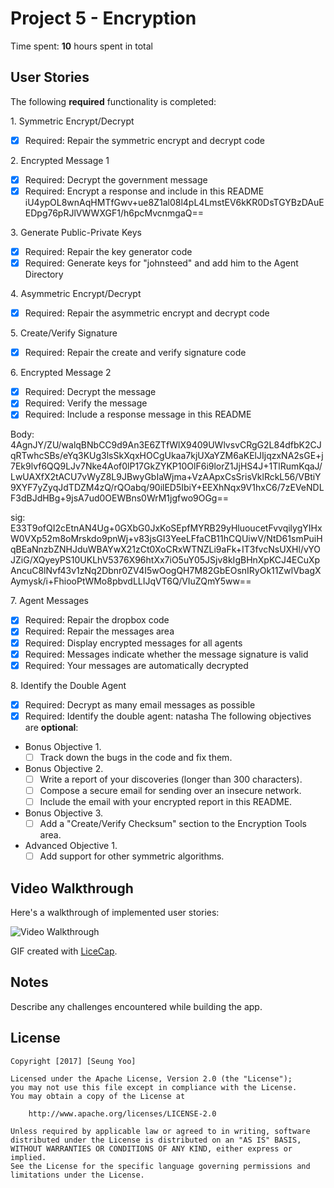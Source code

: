 # Project 5 - Encryption

Time spent: **10** hours spent in total

## User Stories

The following **required** functionality is completed:

1\. Symmetric Encrypt/Decrypt
  * [x]  Required: Repair the symmetric encrypt and decrypt code

2\. Encrypted Message 1
  * [x]  Required: Decrypt the government message
  * [x]  Required: Encrypt a response and include in this README
  iU4ypOL8wnAqHMTfGwv+ue8Z1al08l4pL4LmstEV6kKR0DsTGYBzDAuEEDpg76pRJlVWWXGF1/h6pcMvcnmgaQ==

3\. Generate Public-Private Keys
  * [x]  Required: Repair the key generator code
  * [x]  Required: Generate keys for "johnsteed" and add him to the Agent Directory

4\. Asymmetric Encrypt/Decrypt
  * [x]  Required: Repair the asymmetric encrypt and decrypt code

5\. Create/Verify Signature
  * [x]  Required: Repair the create and verify signature code
  
6\. Encrypted Message 2
  * [x]  Required: Decrypt the message
  * [x]  Required: Verify the message
  * [x]  Required: Include a response message in this README

  Body:
  4AgnJY/ZU/walqBNbCC9d9An3E6ZTfWlX9409UWlvsvCRgG2L84dfbK2CJqRTwhcSBs/eYq3KUg3lsSkXqxHOCgUkaa7kjUXaYZM6aKElJIjqzxNA2sGE+j7Ek9lvf6QQ9LJv7Nke4Aof0lP17GkZYKP10OlF6i9lorZ1JjHS4J+1TlRumKqaJ/LwUAXfX2tACU7vWyZ8L9JBwyGbIaWjma+VzAApxCsSrisVklRckL56/VBtiY9XYF7yZyqJdTDZM4zQ/rQOabq/90ilED5IbiY+EEXhNqx9V1hxC6/7zEVeNDLF3dBJdHBg+9jsA7ud0OEWBns0WrM1jgfwo9OGg==

  sig:
  E33T9ofQI2cEtnAN4Ug+0GXbG0JxKoSEpfMYRB29yHluoucetFvvqilygYIHxW0VXp52m8oMrskdo9pnWj+v83jsGI3YeeLFfaCB11hCQUiwV/NtD61smPuiHqBEaNnzbZNHJduWBAYwX21zCt0XoCRxWTNZLi9aFk+IT3fvcNsUXHl/vYOJZiG/XQyeyPS10UKLhV5376X96htXx7iO5uY05JSjv8kIgBHnXpKCJ4ECuXpAncuC8lNvf43v1zNq2Dbnr0ZV4I5wOogQH7M82GbEOsnIRyOk11ZwlVbagXAymysk/i+FhiooPtWMo8pbvdLLIJqVT6Q/VIuZQmY5ww==

7\. Agent Messages
  * [x]  Required: Repair the dropbox code
  * [x]  Required: Repair the messages area
  * [x]  Required: Display encrypted messages for all agents
  * [x]  Required: Messages indicate whether the message signature is valid
  * [x]  Required: Your messages are automatically decrypted

8\. Identify the Double Agent
  * [x]  Required: Decrypt as many email messages as possible
  * [x]  Required: Identify the double agent: natasha
The following objectives are **optional**:

* Bonus Objective 1\.
  * [ ]  Track down the bugs in the code and fix them.

* Bonus Objective 2\.
  * [ ]  Write a report of your discoveries (longer than 300 characters).
  * [ ]  Compose a secure email for sending over an insecure network.
  * [ ]  Include the email with your encrypted report in this README.

* Bonus Objective 3\.
  * [ ]  Add a "Create/Verify Checksum" section to the Encryption Tools area.

* Advanced Objective 1\.
  * [ ]  Add support for other symmetric algorithms.

## Video Walkthrough

Here's a walkthrough of implemented user stories:

<img src='http://i.imgur.com/nzGOxSo.gif' title='Video Walkthrough' width='' alt='Video Walkthrough' />

GIF created with [LiceCap](http://www.cockos.com/licecap/).

## Notes

Describe any challenges encountered while building the app.

## License

    Copyright [2017] [Seung Yoo]

    Licensed under the Apache License, Version 2.0 (the "License");
    you may not use this file except in compliance with the License.
    You may obtain a copy of the License at

        http://www.apache.org/licenses/LICENSE-2.0

    Unless required by applicable law or agreed to in writing, software
    distributed under the License is distributed on an "AS IS" BASIS,
    WITHOUT WARRANTIES OR CONDITIONS OF ANY KIND, either express or implied.
    See the License for the specific language governing permissions and
    limitations under the License.